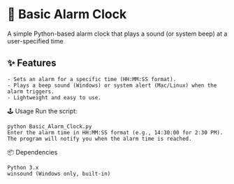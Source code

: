 # 🚨 Basic Alarm Clock

A simple Python-based alarm clock that plays a sound (or system beep) at a user-specified time

## **✨ Features**
    - Sets an alarm for a specific time (HH:MM:SS format).
    - Plays a beep sound (Windows) or system alert (Mac/Linux) when the alarm triggers.
    - Lightweight and easy to use.


🕹️ Usage
Run the script:

    python Basic_Alarm_Clock.py
    Enter the alarm time in HH:MM:SS format (e.g., 14:30:00 for 2:30 PM).
    The program will notify you when the alarm time is reached.

📦 Dependencies
   
    Python 3.x 
    winsound (Windows only, built-in)

